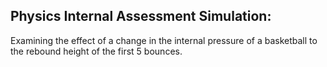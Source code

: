## Physics Internal Assessment Simulation:
Examining the effect of a change in the internal pressure of a basketball to the rebound height of the first 5 bounces.

